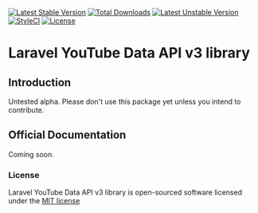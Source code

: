 [![Latest Stable Version](https://poser.pugx.org/cupoftea/youtube/version.svg)](https://packagist.org/packages/cupoftea/youtube) [![Total Downloads](https://poser.pugx.org/cupoftea/youtube/downloads.svg)](https://packagist.org/packages/cupoftea/youtube) [![Latest Unstable Version](https://poser.pugx.org/cupoftea/youtube/v/unstable.svg)](https://packagist.org/packages/cupoftea/youtube)
[![StyleCI](https://styleci.io/repos/30591057/shield?style=flat)](https://styleci.io/repos/30591057)
[![License](https://poser.pugx.org/cupoftea/youtube/license.svg)](https://packagist.org/packages/cupoftea/youtube)

# Laravel YouTube Data API v3 library

## Introduction

Untested alpha. Please don't use this package yet unless you intend to contribute.

## Official Documentation

Coming soon.

### License

Laravel YouTube Data API v3 library is open-sourced software licensed under the [MIT license](http://opensource.org/licenses/MIT)
